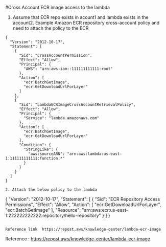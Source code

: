 #Cross Account ECR image access to the lambda

1. Assume that ECR repo exists in acount1 and lambda exists in the account2. Example Amazon ECR repository cross-account policy and need to attach  the policy to the ECR 

```
{
  "Version": "2012-10-17",
  "Statement": [
    {
      "Sid": "CrossAccountPermission",
      "Effect": "Allow",
      "Principal": {
        "AWS": "arn:aws:iam::111111111111:root"
      },
      "Action": [
        "ecr:BatchGetImage",
        "ecr:GetDownloadUrlForLayer"
      ]
    },
    {
      "Sid": "LambdaECRImageCrossAccountRetrievalPolicy",
      "Effect": "Allow",
      "Principal": {
        "Service": "lambda.amazonaws.com"
      },
      "Action": [
        "ecr:BatchGetImage",
        "ecr:GetDownloadUrlForLayer"
      ],
      "Condition": {
        "StringLike": {
          "aws:sourceARN": "arn:aws:lambda:us-east-1:111111111111:function:*"
        }
      }
    }
  ]
}

2. Attach the below policy to the lambda 
```
{
  "Version": "2012-10-17",
  "Statement": [
    {
      "Sid": "ECR Repository Access Permissions",
      "Effect": "Allow",
      "Action": [
        "ecr:GetDownloadUrlForLayer",
        "ecr:BatchGetImage"
      ],
      "Resource": "arn:aws:ecr:us-east-1:222222222222:repository/hello-repository"
    }
  ]
}

```

Reference link  https://repost.aws/knowledge-center/lambda-ecr-image
```

Reference : 
https://repost.aws/knowledge-center/lambda-ecr-image

